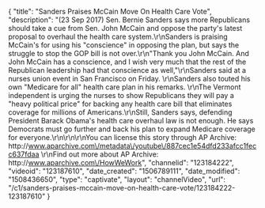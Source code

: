 {
    "title": "Sanders Praises McCain Move On Health Care Vote",
    "description": "(23 Sep 2017) Sen. Bernie Sanders says more Republicans should take a cue from Sen. John McCain and oppose the party's latest proposal to overhaul the health care system.\r\nSanders is praising McCain's for using his \"conscience\" in opposing the plan, but says the struggle to stop the GOP bill is not over.\r\n\"Thank you John McCain. And John McCain has a conscience, and I wish very much that the rest of the Republican leadership had that conscience as well,\"\r\nSanders said at a nurses union event in San Francisco on Friday. \r\nSanders also touted his own \"Medicare for all\" health care plan in his remarks. \r\nThe Vermont independent is urging the nurses to show Republicans they will pay a \"heavy political price\" for backing any health care bill that eliminates coverage for millions of Americans.\r\nStill, Sanders says, defending President Barack Obama's health care overhaul law is not enough. He says Democrats must go further and back his plan to expand Medicare coverage for everyone.\r\n\r\n\r\nYou can license this story through AP Archive: http:\/\/www.aparchive.com\/metadata\/youtube\/887cec1e54dfd233afcc1fecc637fdaa \r\nFind out more about AP Archive: http:\/\/www.aparchive.com\/HowWeWork",
    "channelid": "123184222",
    "videoid": "123187610",
    "date_created": "1506789111",
    "date_modified": "1508436650",
    "type": "captivate",
    "layout": "channelVideo",
    "url": "\/c1\/sanders-praises-mccain-move-on-health-care-vote\/123184222-123187610"
}
